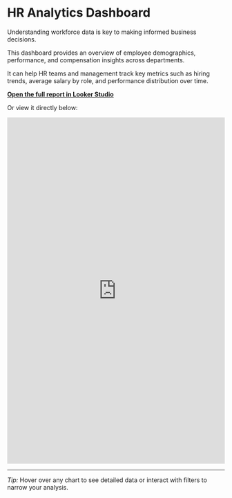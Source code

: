 # HR Analytics Dashboard

Understanding workforce data is key to making informed business decisions.  

This dashboard provides an overview of employee demographics, performance, and compensation insights across departments.  

It can help HR teams and management track key metrics such as hiring trends, average salary by role, and performance distribution over time.

**[Open the full report in Looker Studio](https://lookerstudio.google.com/s/oJzixIgb684)**

Or view it directly below:

<iframe
  width="100%"
  height="800"
  src="https://lookerstudio.google.com/embed/reporting/63b99779-e3a7-46ee-ad3c-2121af5b7f45/page/lETcF"
  frameborder="0"
  style="border:0"
  allowfullscreen
></iframe>

---

*Tip:* Hover over any chart to see detailed data or interact with filters to narrow your analysis.